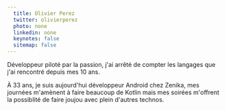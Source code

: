 ```yaml
---
  title: Olivier Perez
  twitter: olivierperez
  photo: none
  linkedin: none
  keynotes: false
  sitemap: false
---
```

Développeur piloté par la passion, j'ai arrêté de compter les langages que j'ai rencontré depuis mes 10 ans. 

À 33 ans, je suis aujourd'hui développeur Android chez Zenika, mes journées m'amènent à faire beaucoup de Kotlin mais mes soirées m'offrent la possiblité de faire joujou avec plein d'autres technos.
